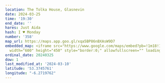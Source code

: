 ```yaml
---
location: The Tolka House, Glasnevin
date: 2024-03-25
time: '19:30'
end_date: ''
hares: Just Aida
hash: I ♥ Monday
number: '358'
map_url: https://maps.app.goo.gl/xqa5BP86nBXAsW9D7
embedded_map: <iframe src="https://www.google.com/maps/embed?pb=!1m18!1m12!1m3!1d2380.250005874007!2d-6.271976172855327!3d53.37457612229743!2m3!1f0!2f0!3f0!3m2!1i1024!2i768!4f13.1!3m3!1m2!1s0x41639c8e16e9108b%3A0x1f312e79928f2363!2sThe%20Tolka%20House!5e0!3m2!1sen!2sie!4v1710111631666!5m2!1sen!2sie"
  width="600" height="450" style="border:0;" allowfullscreen="" loading="lazy" referrerpolicy="no-referrer-when-downgrade"></iframe>
ordinal_date: 20240325
dow: 1
last_modified_at: '2024-03-10'
latitude: '53.3745761'
longitude: "-6.2719762"
---
```


